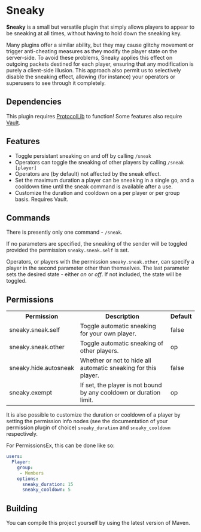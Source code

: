 Sneaky
===========

**Sneaky** is a small but versatile plugin that simply allows players to appear to be sneaking at all
times, without having to hold down the sneaking key. 

Many plugins offer a similar ability, but they may cause glitchy movement or trigger anti-cheating measures as 
they modify the player state on the server-side. To avoid these problems, Sneaky applies this effect on outgoing
packets destined for each player, ensuring that any modification is purely a client-side illusion. This approach
also permit us to selectively disable the sneaking effect, allowing (for instance) your operators or superusers 
to see through it completely.


Dependencies
------------
This plugin requires [ProtocolLib](https://github.com/aadnk/ProtocolLib) to function! 
Some features also require [Vault](http://dev.bukkit.org/server-mods/vault/).


Features
--------
* Toggle persistant sneaking on and off by calling `/sneak`
* Operators can toggle the sneaking of other players by calling `/sneak [player]`
* Operators are (by default) not affected by the sneak effect.
* Set the maximum duration a player can be sneaking in a single go, and a cooldown time
  until the sneak command is available after a use.
* Customize the duration and cooldown on a per player or per group basis. Requires Vault.


Commands
--------
There is presently only one command - `/sneak`. 

If no parameters are specified, the sneaking of the sender will be toggled provided the 
permission `sneaky.sneak.self` is set. 

Operators, or players with the permission `sneaky.sneak.other`, can specify a player in the 
second parameter other than themselves. The last parameter sets the desired state - either 
*on* or *off*. If not included, the state will be toggled.

Permissions
-----------
<table>
  <tr>
    <th>Permission</th>
    <th>Description</th>
    <th>Default</th>
  </tr>
  <tr>
    <td>sneaky.sneak.self</th>
    <td>Toggle automatic sneaking for your own player.</td>
    <td>false</td>
  </tr>
  <tr>
    <td>sneaky.sneak.other</td>
    <td>Toggle automatic sneaking of other players.</td>
    <td>op</td>
  </tr>
  <tr>
    <td>sneaky.hide.autosneak</td>
    <td>Whether or not to hide all automatic sneaking for this player.</td>
    <td>false</td>
  </tr>
  <tr>
    <td>sneaky.exempt</td>
    <td>If set, the player is not bound by any cooldown or duration limit.</td>
    <td>op</td>
  </tr>
</table>

It is also possible to customize the duration or cooldown of a player by setting the permission info nodes
(see the documentation of your permission plugin of choice) `sneaky_duration` and `sneaky_cooldown`
respectively. 

For PermissionsEx, this can be done like so:
```YAML
users:
  Player:
    group:
     - Members
    options:
      sneaky_duration: 15
      sneaky_cooldown: 5
```
	  
Building
--------
You can compile this project yourself by using the latest version of Maven.
